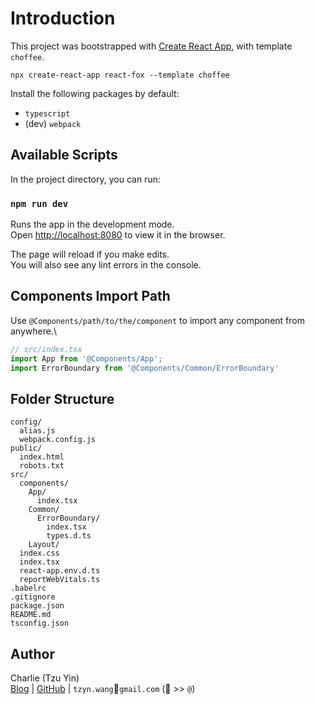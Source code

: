 # Introduction

This project was bootstrapped with [Create React App](https://github.com/facebook/create-react-app), with template `choffee`.

`npx create-react-app react-fox --template choffee`

Install the following packages by default:
- `typescript`
- (dev) `webpack`

## Available Scripts

In the project directory, you can run:

### `npm run dev`

Runs the app in the development mode.\
Open [http://localhost:8080](http://localhost:8080) to view it in the browser.

The page will reload if you make edits.\
You will also see any lint errors in the console.

## Components Import Path

Use `@Components/path/to/the/component` to import any component from anywhere.\

```ts
// src/index.tsx
import App from '@Components/App';
import ErrorBoundary from '@Components/Common/ErrorBoundary'
```

## Folder Structure
```
config/
  alias.js
  webpack.config.js
public/
  index.html
  robots.txt
src/
  components/
    App/
      index.tsx
    Common/
      ErrorBoundary/
        index.tsx
        types.d.ts
    Layout/
  index.css
  index.tsx
  react-app.env.d.ts
  reportWebVitals.ts
.babelrc
.gitignore
package.json
README.md
tsconfig.json
```

## Author
Charlie (Tzu Yin)\
[Blog](https://tzynwang.github.io/) | [GitHub](https://github.com/tzynwang) |  `tzyn.wang`🦊`gmail.com` (🦊 >> `@`)